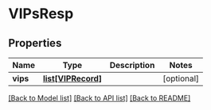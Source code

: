 # VIPsResp

## Properties
Name | Type | Description | Notes
------------ | ------------- | ------------- | -------------
**vips** | [**list[VIPRecord]**](VIPRecord.md) |  | [optional] 

[[Back to Model list]](../README.md#documentation-for-models) [[Back to API list]](../README.md#documentation-for-api-endpoints) [[Back to README]](../README.md)


